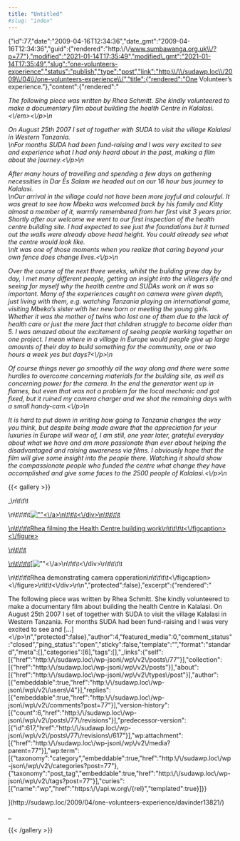 ```yaml
---
title: "Untitled"
#slug: "index"
---
```


{"id":77,"date":"2009-04-16T12:34:36","date\_gmt":"2009-04-16T12:34:36","guid":{"rendered":"http:\\/\\/www.sumbawanga.org.uk\\/?p=77"},"modified":"2021-01-14T17:35:49","modified\_gmt":"2021-01-14T17:35:49","slug":"one-volunteers-experience","status":"publish","type":"post","link":"http:\\/\\/sudawp.loc\\/2009\\/04\\/one-volunteers-experience\\/","title":{"rendered":"One Volunteer’s experience."},"content":{"rendered":"

_The following piece was written by Rhea Schmitt. She kindly volunteered to make a documentary film about building the health Centre in Kalalasi.<\\/em><\\/p>\\n_

_On August 25th 2007 I set of together with SUDA to visit the village Kalalasi in Western Tanzania.  
\\nFor months SUDA had been fund-raising and I was very excited to see and experience what I had only heard about in the past, making a film about the journey.<\\/p>\\n_

_After many hours of travelling and spending a few days on gathering necessities in Dar Es Salam we headed out on our 16 hour bus journey to Kalalasi.  
\\nOur arrival in the village could not have been more joyful and colourful. It was great to see how Mbeka was welcomed back by his family and Kitty almost a member of it, warmly remembered from her first visit 3 years prior. Shortly after our welcome we went to our first inspection of the health centre building site. I had expected to see just the foundations but it turned out the walls were already above head height. You could already see what the centre would look like.  
\\nIt was one of those moments when you realize that caring beyond your own fence does change lives.<\\/p>\\n_

_Over the course of the next three weeks, whilst the building grew day by day, I met many different people, getting an insight into the villagers life and seeing for myself why the health centre and SUDAs work on it was so important. Many of the experiences caught on camera were given depth, just living with them, e.g. watching Tanzania playing an international game, visiting Mbeka’s sister with her new born or meeting the young girls. Whether it was the mother of twins who lost one of them due to the lack of health care or just the mere fact that children struggle to become older than 5. I was amazed about the excitement of seeing people working together on one project. I mean where in a village in Europe would people give up large amounts of their day to build something for the community, one or two hours a week yes but days?<\\/p>\\n_

_Of course things never go smoothly all the way along and there were some hurdles to overcome concerning materials for the building site, as well as concerning power for the camera. In the end the generator went up in flames, but even that was not a problem for the local mechanic and got fixed, but it ruined my camera charger and we shot the remaining days with a small handy-cam.<\\/p>\\n_

_It is hard to put down in writing how going to Tanzania changes the way you think, but despite being made aware that the appreciation for your luxuries in Europe will wear of, I am still, one year later, grateful everyday about what we have and am more passionate than ever about helping the disadvantaged and raising awareness via films. I obviously hope that the film will give some insight into the people there. Watching it should show the compassionate people who funded the centre what change they have accomplished and give some faces to the 2500 people of Kalalasi.<\\/p>\\n_

{{< gallery >}}


_\\n\\t\\t\\t

\\n\\t\\t\\t\\t[![\"\"](\"http:\/\/sudawp.loc\/wp-content\/dscf3142-150x150.jpg\")<\\/a>\\n\\t\\t\\t<\\/div>\\n\\t\\t\\t\\t](http:\/\/sudawp.loc\/2009\/04\/one-volunteers-experience\/dscf3142\/)

[\\n\\t\\t\\t\\tRhea filming the Health Centre building work\\n\\t\\t\\t\\t<\\/figcaption><\\/figure>](http:\/\/sudawp.loc\/2009\/04\/one-volunteers-experience\/dscf3142\/)

[\\n\\t\\t\\t](http:\/\/sudawp.loc\/2009\/04\/one-volunteers-experience\/dscf3142\/)

[\\n\\t\\t\\t\\t](http:\/\/sudawp.loc\/2009\/04\/one-volunteers-experience\/dscf3142\/)[![\"\"](\"http:\/\/sudawp.loc\/wp-content\/davinder13821-150x150.jpg\")<\\/a>\\n\\t\\t\\t<\\/div>\\n\\t\\t\\t\\t

\\n\\t\\t\\t\\tRhea demonstrating camera opperation\\n\\t\\t\\t\\t<\\/figcaption><\\/figure>\\n\\t\\t<\\/div>\\n\\n","protected":false},"excerpt":{"rendered":"

The following piece was written by Rhea Schmitt. She kindly volunteered to make a documentary film about building the health Centre in Kalalasi. On August 25th 2007 I set of together with SUDA to visit the village Kalalasi in Western Tanzania. For months SUDA had been fund-raising and I was very excited to see and \[…\]<\\/p>\\n","protected":false},"author":4,"featured\_media":0,"comment\_status":"closed","ping\_status":"open","sticky":false,"template":"","format":"standard","meta":\[\],"categories":\[6\],"tags":\[\],"\_links":{"self":\[{"href":"http:\\/\\/sudawp.loc\\/wp-json\\/wp\\/v2\\/posts\\/77"}\],"collection":\[{"href":"http:\\/\\/sudawp.loc\\/wp-json\\/wp\\/v2\\/posts"}\],"about":\[{"href":"http:\\/\\/sudawp.loc\\/wp-json\\/wp\\/v2\\/types\\/post"}\],"author":\[{"embeddable":true,"href":"http:\\/\\/sudawp.loc\\/wp-json\\/wp\\/v2\\/users\\/4"}\],"replies":\[{"embeddable":true,"href":"http:\\/\\/sudawp.loc\\/wp-json\\/wp\\/v2\\/comments?post=77"}\],"version-history":\[{"count":6,"href":"http:\\/\\/sudawp.loc\\/wp-json\\/wp\\/v2\\/posts\\/77\\/revisions"}\],"predecessor-version":\[{"id":617,"href":"http:\\/\\/sudawp.loc\\/wp-json\\/wp\\/v2\\/posts\\/77\\/revisions\\/617"}\],"wp:attachment":\[{"href":"http:\\/\\/sudawp.loc\\/wp-json\\/wp\\/v2\\/media?parent=77"}\],"wp:term":\[{"taxonomy":"category","embeddable":true,"href":"http:\\/\\/sudawp.loc\\/wp-json\\/wp\\/v2\\/categories?post=77"},{"taxonomy":"post\_tag","embeddable":true,"href":"http:\\/\\/sudawp.loc\\/wp-json\\/wp\\/v2\\/tags?post=77"}\],"curies":\[{"name":"wp","href":"https:\\/\\/api.w.org\\/{rel}","templated":true}\]}}



](http:\/\/sudawp.loc\/2009\/04\/one-volunteers-experience\/davinder13821\/)







_


{{< /gallery >}}
